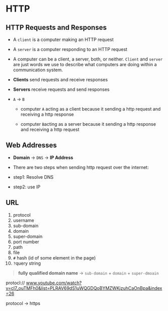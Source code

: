 # HTTP

## HTTP Requests and Responses

- A `client` is a computer making an HTTP request

- A `server` is a computer responding to an HTTP request

- A computer can be a client, a server, both, or neither. `Client` and `server` are just words we use to describe what computers are doing within a communication system.

- **Clients** send requests and receive responses

- **Servers** receive requests and send responses

- `A` $\to$ `B`

  - computer `A` acting as a client because it sending a http request and receiving a http response

  - computer `B`acting as a server because it sending a http response and receiving a http request

## Web Addresses

- **Domain** $\to$ `DNS` $\to$ **IP Address**

- There are two steps when sending http request over the internet:

- step1: Resolve DNS

- step2: use IP

## URL

1. protocol
2. username
3. sub-domain
4. domain
5. super-domain
6. port number
7. path
8. file
9. `#` hash (id of some element in the page)
10. `?`query string

> **fully qualified domain name** $\to$ `sub-domain` + `domain` + `super-dmoain`

protocl:// www.youtube.com/watch?v=cl7_ouTMFh0&list=PLRAV69dS1uWQGDQoBYMZWKjzuhCaOnBpa&index=26

protocol -> https
